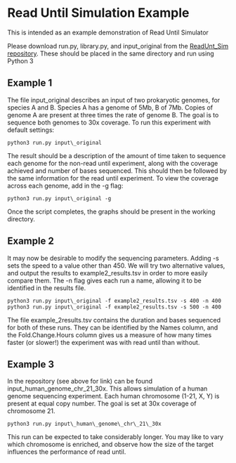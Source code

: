# Read Until Simulation Example
This is intended as an example demonstration of Read Until Simulator

Please download run.py, library.py, and input\_original from the [ReadUnt_Sim repository](https://github.com/sholt6/ReadUnt_Sim/tree/develop). These should be placed in the same directory and run using Python 3

## Example 1
The file input\_original describes an input of two prokaryotic genomes, for species A and B. Species A has a genome of 5Mb, B of 7Mb. Copies of genome A are present at three times the rate of genome B. The goal is to sequence both genomes to 30x coverage. 
To run this experiment with default settings:

    python3 run.py input\_original 

The result should be a description of the amount of time taken to sequence each genome for the non-read until experiment, along with the coverage achieved and number of bases sequenced. This should then be followed by the same information for the read until experiment.
To view the coverage across each genome, add in the -g flag:

    python3 run.py input\_original -g

Once the script completes, the graphs should be present in the working directory.

## Example 2
It may now be desirable to modify the sequencing parameters. Adding -s <integer> sets the speed to a value other than 450. We will try two alternative values, and output the results to example2\_results.tsv in order to more easily compare them. The -n flag gives each run a name, allowing it to be identified in the results file.

    python3 run.py input\_original -f example2_results.tsv -s 400 -n 400
    python3 run.py input\_original -f example2_results.tsv -s 500 -n 400

The file example\_2results.tsv contains the duration and bases sequenced for both of these runs. They can be identified by the Names column, and the Fold.Change.Hours column gives us a measure of how many times faster (or slower!) the experiment was with read until than without.

## Example 3
In the repository (see above for link) can be found input\_human\_genome\_chr\_21\_30x. This allows simulation of a human genome sequencing experiment. Each human chromosome (1-21, X, Y) is present at equal copy number. The goal is set at 30x coverage of chromosome 21.

    python3 run.py input\_human\_genome\_chr\_21\_30x

This run can be expected to take considerably longer. You may like to vary which chromosome is enriched, and observe how the size of the target influences the performance of read until.
